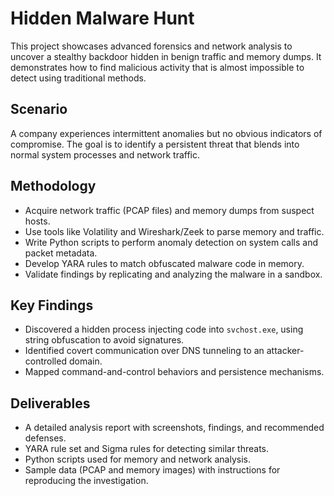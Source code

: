 # Hidden Malware Hunt

This project showcases advanced forensics and network analysis to uncover a stealthy backdoor hidden in benign traffic and memory dumps. It demonstrates how to find malicious activity that is almost impossible to detect using traditional methods.

## Scenario

A company experiences intermittent anomalies but no obvious indicators of compromise. The goal is to identify a persistent threat that blends into normal system processes and network traffic.

## Methodology

- Acquire network traffic (PCAP files) and memory dumps from suspect hosts.
- Use tools like Volatility and Wireshark/Zeek to parse memory and traffic.
- Write Python scripts to perform anomaly detection on system calls and packet metadata.
- Develop YARA rules to match obfuscated malware code in memory.
- Validate findings by replicating and analyzing the malware in a sandbox.

## Key Findings

- Discovered a hidden process injecting code into `svchost.exe`, using string obfuscation to avoid signatures.
- Identified covert communication over DNS tunneling to an attacker-controlled domain.
- Mapped command-and-control behaviors and persistence mechanisms.

## Deliverables

- A detailed analysis report with screenshots, findings, and recommended defenses.
- YARA rule set and Sigma rules for detecting similar threats.
- Python scripts used for memory and network analysis.
- Sample data (PCAP and memory images) with instructions for reproducing the investigation.
